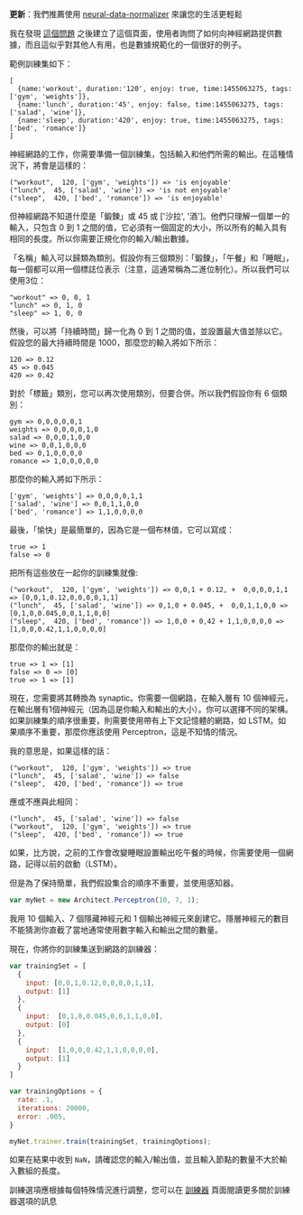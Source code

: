**更新**：我們推薦使用 [neural-data-normalizer](https://github.com/adadgio/neural-data-normalizer) 來讓您的生活更輕鬆

我在發現 [這個問題](https://github.com/cazala/synaptic/issues/72) 之後建立了這個頁面，使用者詢問了如何向神經網路提供數據，而且這似乎對其他人有用，也是數據規範化的一個很好的例子。

範例訓練集如下：

```
[
  {name:'workout', duration:'120', enjoy: true, time:1455063275, tags:['gym', 'weights']},
  {name:'lunch', duration:'45', enjoy: false, time:1455063275, tags:['salad', 'wine']},
  {name:'sleep', duration:'420', enjoy: true, time:1455063275, tags:['bed', 'romance']}
]
```

神經網路的工作，你需要準備一個訓練集，包括輸入和他們所需的輸出。在這種情況下，將會是這樣的：

```
("workout",  120, ['gym', 'weights']) => 'is enjoyable'
("lunch",  45, ['salad', 'wine']) => 'is not enjoyable'
("sleep",  420, ['bed', 'romance']) => 'is enjoyable'
```

但神經網路不知道什麼是「鍛鍊」或 45 或 ['沙拉', '酒']。他們只理解一個單一的輸入，只包含 0 到 1 之間的值，它必須有一個固定的大小，所以所有的輸入具有相同的長度。所以你需要正規化你的輸入/輸出數據。

「名稱」輸入可以歸類為類別。假設你有三個類別：「鍛鍊」，「午餐」和「睡眠」，每一個都可以用一個標誌位表示（注意，這通常稱為二進位制化）。所以我們可以使用3位：

```
"workout" => 0, 0, 1
"lunch" => 0, 1, 0
"sleep" => 1, 0, 0
```

然後，可以將「持續時間」歸一化為 0 到 1 之間的值，並設置最大值並除以它。假設您的最大持續時間是 1000，那麼您的輸入將如下所示：

```
120 => 0.12
45 => 0.045
420 => 0.42
```

對於「標籤」類別，您可以再次使用類別，但要合併。所以我們假設你有 6 個類別：

```
gym => 0,0,0,0,0,1
weights => 0,0,0,0,1,0
salad => 0,0,0,1,0,0
wine => 0,0,1,0,0,0
bed => 0,1,0,0,0,0
romance => 1,0,0,0,0,0
```

那麼你的輸入將如下所示：

```
['gym', 'weights'] => 0,0,0,0,1,1
['salad', 'wine'] => 0,0,1,1,0,0
['bed', 'romance'] => 1,1,0,0,0,0
```

最後，「愉快」是最簡單的，因為它是一個布林值，它可以寫成：

```
true => 1
false => 0
```

把所有這些放在一起你的訓練集就像:

```
("workout",  120, ['gym', 'weights']) => 0,0,1 + 0.12, +  0,0,0,0,1,1 => [0,0,1,0.12,0,0,0,0,1,1]
("lunch",  45, ['salad', 'wine']) => 0,1,0 + 0.045, +  0,0,1,1,0,0 => [0,1,0,0.045,0,0,1,1,0,0]
("sleep",  420, ['bed', 'romance']) => 1,0,0 + 0,42 + 1,1,0,0,0,0 => [1,0,0,0.42,1,1,0,0,0,0]
```

那麼你的輸出就是：

```
true => 1 => [1]
false => 0 => [0]
true => 1 => [1]
```

現在，您需要將其轉換為 synaptic。你需要一個網路，在輸入層有 10 個神經元，在輸出層有1個神經元（因為這是你輸入和輸出的大小）。你可以選擇不同的架構。如果訓練集的順序很重要，則需要使用帶有上下文記憶體的網路，如 LSTM。如果順序不重要，那麼你應該使用 Perceptron，這是不知情的情況。

我的意思是，如果這樣的話：

```
("workout",  120, ['gym', 'weights']) => true
("lunch",  45, ['salad', 'wine']) => false
("sleep",  420, ['bed', 'romance']) => true
```

應或不應與此相同：

```
("lunch",  45, ['salad', 'wine']) => false 
("workout",  120, ['gym', 'weights']) => true 
("sleep",  420, ['bed', 'romance']) => true 
```

如果，比方說，之前的工作會改變睡眠設置輸出吃午餐的時候，你需要使用一個網路，記得以前的啟動（LSTM）。

但是為了保持簡單，我們假設集合的順序不重要，並使用感知器。

```js
var myNet = new Architect.Perceptron(10, 7, 1);
```

我用 10 個輸入、7 個隱藏神經元和 1 個輸出神經元來創建它。隱層神經元的數目不能猜測你直截了當地通常使用數字輸入和輸出之間的數量。

現在，你將你的訓練集送到網路的訓練器：

```js
var trainingSet = [
  {
    input: [0,0,1,0.12,0,0,0,0,1,1],
    output: [1]
  },
  {
    input:  [0,1,0,0.045,0,0,1,1,0,0],
    output: [0]
  },
  {
    input:  [1,0,0,0.42,1,1,0,0,0,0],
    output: [1]
  }
]

var trainingOptions = {
  rate: .1,
  iterations: 20000,
  error: .005,
}

myNet.trainer.train(trainingSet, trainingOptions);
```

如果在結果中收到 `NaN`，請確認您的輸入/輸出值，並且輸入節點的數量不大於輸入數組的長度。

訓練選項應根據每個特殊情況進行調整，您可以在 [訓練器](https://github.com/cazala/synaptic/blob/master/wiki/Zh-TW/trainer.md) 頁面閱讀更多關於訓練器選項的訊息